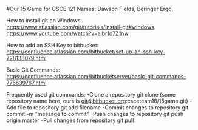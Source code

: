 #Our 15 Game for CSCE 121
Names: Dawson Fields, Beringer Ergo, 

How to install git on Windows:
https://www.atlassian.com/git/tutorials/install-git#windows
https://www.youtube.com/watch?v=albr1o7Z1nw

How to add an SSH Key to bitbucket:
https://confluence.atlassian.com/bitbucket/set-up-an-ssh-key-728138079.html

Basic Git Commands:
https://confluence.atlassian.com/bitbucketserver/basic-git-commands-776639767.html

Frequently used git commands:
-Clone a repository
	git clone (some repository name here, ours is git@bitbucket.org:csceteam18/15game.git)
-Add file to repository
	git add filename
-Commit changes to repository
	git commit -m "message to commit"
-Push changes to repository
	git push origin master
-Pull changes from repository
	git pull